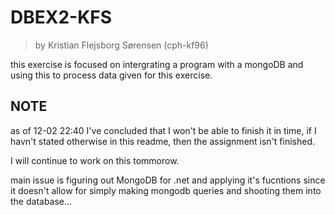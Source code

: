 # DBEX2-KFS
>by Kristian Flejsborg Sørensen (cph-kf96)

this exercise is focused on intergrating a program with a mongoDB and using this to process data given for this exercise.   


## NOTE
as of 12-02 22:40 I've concluded that I won't be able to finish it in time, if I havn't stated otherwise in this readme, then the assignment isn't finished.   

I will continue to work on this tommorow.   

main issue is figuring out MongoDB for .net and applying it's fucntions since it doesn't allow for simply making mongodb queries and shooting them into the database...
